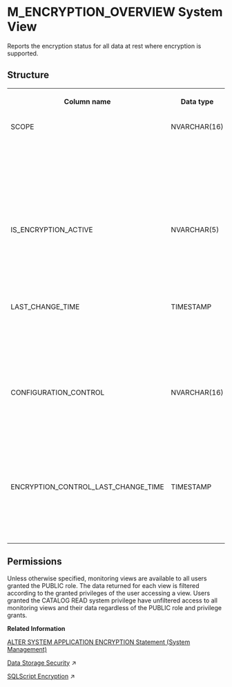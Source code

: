 <!-- loioee1a50a49a684124ba3cc4815ecc7189 -->

# M\_ENCRYPTION\_OVERVIEW System View

Reports the encryption status for all data at rest where encryption is supported.



<a name="loioee1a50a49a684124ba3cc4815ecc7189___m_e_n_c_r_y_p_t_i_o_n_o_v_e_r_v_i_e_w_1struct_M_ENCRYPTION_OVERVIEW"/>

## Structure


<table>
<tr>
<th valign="top">

Column name

</th>
<th valign="top">

Data type

</th>
<th valign="top">

Description

</th>
</tr>
<tr>
<td valign="top">

SCOPE

</td>
<td valign="top">

NVARCHAR\(16\)

</td>
<td valign="top">

Displays whether the scope includes PERSISTENCE \(data volumes\), LOG \(redo log\), or BACKUP.

</td>
</tr>
<tr>
<td valign="top">

IS\_ENCRYPTION\_ACTIVE

</td>
<td valign="top">

NVARCHAR\(5\)

</td>
<td valign="top">

Indicates if the encryption for the scope is currently active: TRUE/FALSE.

</td>
</tr>
<tr>
<td valign="top">

LAST\_CHANGE\_TIME

</td>
<td valign="top">

TIMESTAMP

</td>
<td valign="top">

Displays the latest timestamp, in the server's local time, when the status was changed

</td>
</tr>
<tr>
<td valign="top">

CONFIGURATION\_CONTROL

</td>
<td valign="top">

NVARCHAR\(16\)

</td>
<td valign="top">

Indicates whether encryption configuration is controlled by the local database or the system database.

</td>
</tr>
<tr>
<td valign="top">

ENCRYPTION\_CONTROL\_LAST\_CHANGE\_TIME

</td>
<td valign="top">

TIMESTAMP

</td>
<td valign="top">

Displays the last time that the encryption control was changed.

</td>
</tr>
</table>



<a name="loioee1a50a49a684124ba3cc4815ecc7189__section_dvg_cj3_wbc"/>

## Permissions

Unless otherwise specified, monitoring views are available to all users granted the PUBLIC role. The data returned for each view is filtered according to the granted privileges of the user accessing a view. Users granted the CATALOG READ system privilege have unfiltered access to all monitoring views and their data regardless of the PUBLIC role and privilege grants.

**Related Information**  


[ALTER SYSTEM APPLICATION ENCRYPTION Statement \(System Management\)](../../010-SQL-Reference/012-SQL-Statements/alter-system-application-encryption-statement-system-management-f425959.md "Manages encryption keys for applications that use the internal data encryption service.")

[Data Storage Security](https://help.sap.com/viewer/a1317de16a1e41a6b0ff81849d80713c/2024_3_QRC/en-US/b30fda1483b34628802a8d62bd5d39df.html "Several mechanisms are used to protect security-relevant data used by the SAP HANA Cloud, SAP HANA database from unauthorized access.") :arrow_upper_right:

[SQLScript Encryption](https://help.sap.com/viewer/d1cb63c8dd8e4c35a0f18aef632687f0/2024_3_QRC/en-US/afd729f2c11448a6a0cfb2b75fccc21b.html "") :arrow_upper_right:

